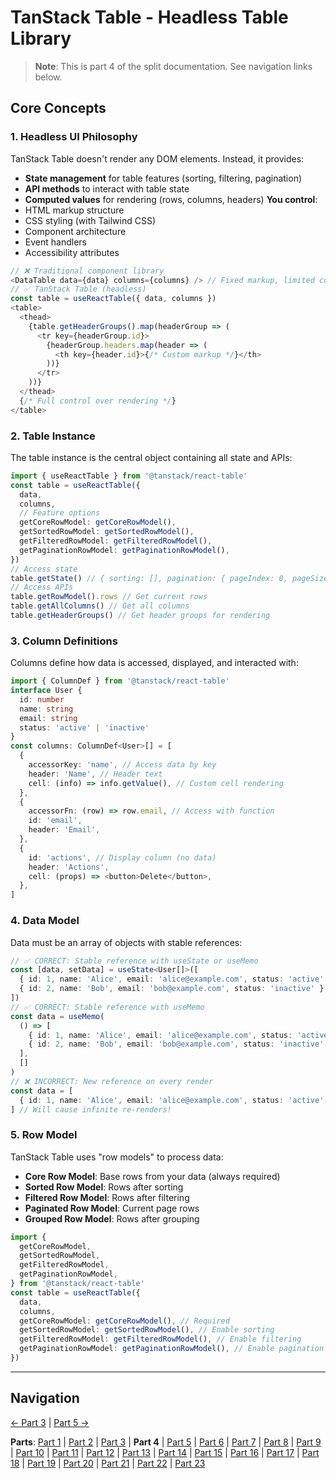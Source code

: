 # TanStack Table - Headless Table Library

> **Note**: This is part 4 of the split documentation. See navigation links below.


## Core Concepts

### 1. Headless UI Philosophy
TanStack Table doesn't render any DOM elements. Instead, it provides:
- **State management** for table features (sorting, filtering, pagination)
- **API methods** to interact with table state
- **Computed values** for rendering (rows, columns, headers)
**You control**:
- HTML markup structure
- CSS styling (with Tailwind CSS)
- Component architecture
- Event handlers
- Accessibility attributes
```typescript
// ❌ Traditional component library
<DataTable data={data} columns={columns} /> // Fixed markup, limited customization
// ✅ TanStack Table (headless)
const table = useReactTable({ data, columns })
<table>
  <thead>
    {table.getHeaderGroups().map(headerGroup => (
      <tr key={headerGroup.id}>
        {headerGroup.headers.map(header => (
          <th key={header.id}>{/* Custom markup */}</th>
        ))}
      </tr>
    ))}
  </thead>
  {/* Full control over rendering */}
</table>
```

### 2. Table Instance
The table instance is the central object containing all state and APIs:
```typescript
import { useReactTable } from '@tanstack/react-table'
const table = useReactTable({
  data,
  columns,
  // Feature options
  getCoreRowModel: getCoreRowModel(),
  getSortedRowModel: getSortedRowModel(),
  getFilteredRowModel: getFilteredRowModel(),
  getPaginationRowModel: getPaginationRowModel(),
})
// Access state
table.getState() // { sorting: [], pagination: { pageIndex: 0, pageSize: 10 } }
// Access APIs
table.getRowModel().rows // Get current rows
table.getAllColumns() // Get all columns
table.getHeaderGroups() // Get header groups for rendering
```

### 3. Column Definitions
Columns define how data is accessed, displayed, and interacted with:
```typescript
import { ColumnDef } from '@tanstack/react-table'
interface User {
  id: number
  name: string
  email: string
  status: 'active' | 'inactive'
}
const columns: ColumnDef<User>[] = [
  {
    accessorKey: 'name', // Access data by key
    header: 'Name', // Header text
    cell: (info) => info.getValue(), // Custom cell rendering
  },
  {
    accessorFn: (row) => row.email, // Access with function
    id: 'email',
    header: 'Email',
  },
  {
    id: 'actions', // Display column (no data)
    header: 'Actions',
    cell: (props) => <button>Delete</button>,
  },
]
```

### 4. Data Model
Data must be an array of objects with stable references:
```typescript
// ✅ CORRECT: Stable reference with useState or useMemo
const [data, setData] = useState<User[]>([
  { id: 1, name: 'Alice', email: 'alice@example.com', status: 'active' },
  { id: 2, name: 'Bob', email: 'bob@example.com', status: 'inactive' },
])
// ✅ CORRECT: Stable reference with useMemo
const data = useMemo(
  () => [
    { id: 1, name: 'Alice', email: 'alice@example.com', status: 'active' },
    { id: 2, name: 'Bob', email: 'bob@example.com', status: 'inactive' },
  ],
  []
)
// ❌ INCORRECT: New reference on every render
const data = [
  { id: 1, name: 'Alice', email: 'alice@example.com', status: 'active' },
] // Will cause infinite re-renders!
```

### 5. Row Model
TanStack Table uses "row models" to process data:
- **Core Row Model**: Base rows from your data (always required)
- **Sorted Row Model**: Rows after sorting
- **Filtered Row Model**: Rows after filtering
- **Paginated Row Model**: Current page rows
- **Grouped Row Model**: Rows after grouping
```typescript
import {
  getCoreRowModel,
  getSortedRowModel,
  getFilteredRowModel,
  getPaginationRowModel,
} from '@tanstack/react-table'
const table = useReactTable({
  data,
  columns,
  getCoreRowModel: getCoreRowModel(), // Required
  getSortedRowModel: getSortedRowModel(), // Enable sorting
  getFilteredRowModel: getFilteredRowModel(), // Enable filtering
  getPaginationRowModel: getPaginationRowModel(), // Enable pagination
})
```
---


## Navigation

[← Part 3](./03-why-tanstack-table-for-omnera.md) | [Part 5 →](./05-installation.md)


**Parts**: [Part 1](./01-start.md) | [Part 2](./02-overview.md) | [Part 3](./03-why-tanstack-table-for-omnera.md) | **Part 4** | [Part 5](./05-installation.md) | [Part 6](./06-basic-table-setup.md) | [Part 7](./07-column-definitions.md) | [Part 8](./08-sorting.md) | [Part 9](./09-filtering.md) | [Part 10](./10-pagination.md) | [Part 11](./11-row-selection.md) | [Part 12](./12-column-visibility.md) | [Part 13](./13-integration-with-tanstack-query.md) | [Part 14](./14-integration-with-effectts.md) | [Part 15](./15-styling-with-tailwind-css.md) | [Part 16](./16-reusable-data-table-component-shadcnui-pattern.md) | [Part 17](./17-performance-optimization.md) | [Part 18](./18-testing.md) | [Part 19](./19-best-practices.md) | [Part 20](./20-common-pitfalls.md) | [Part 21](./21-when-to-use-tanstack-table.md) | [Part 22](./22-full-stack-integration-with-layered-architecture.md) | [Part 23](./23-references.md)